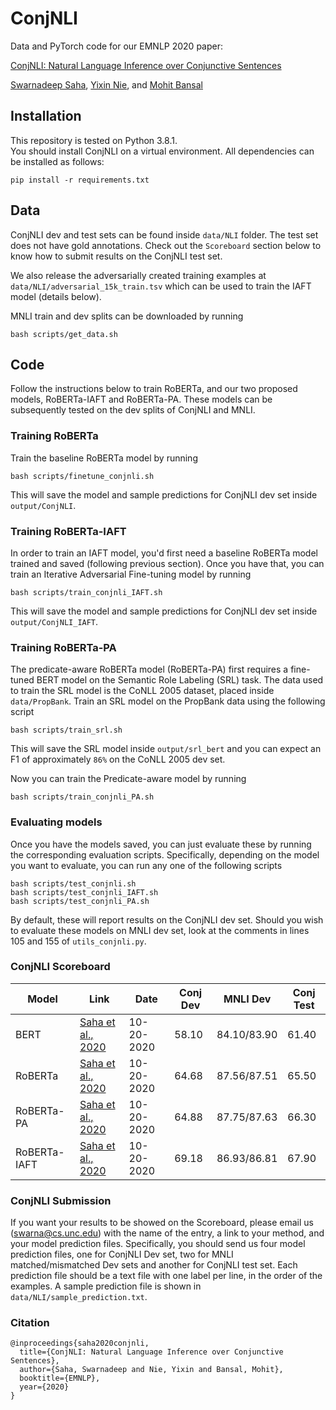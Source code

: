 # ConjNLI
Data and PyTorch code for our EMNLP 2020 paper:

[ConjNLI: Natural Language Inference over Conjunctive Sentences]()

[Swarnadeep Saha](https://swarnahub.github.io/), [Yixin Nie](https://easonnie.github.io/), and [Mohit Bansal](https://www.cs.unc.edu/~mbansal/)

## Installation
This repository is tested on Python 3.8.1.  
You should install ConjNLI on a virtual environment. All dependencies can be installed as follows:
```
pip install -r requirements.txt
```

## Data

ConjNLI dev and test sets can be found inside ```data/NLI``` folder. The test set does not have gold annotations. Check out the ```Scoreboard``` section below to know how to submit results on the ConjNLI test set.

We also release the adversarially created training examples at ```data/NLI/adversarial_15k_train.tsv``` which can be used to train the IAFT model (details below).

MNLI train and dev splits can be downloaded by running
```
bash scripts/get_data.sh
```

## Code

Follow the instructions below to train RoBERTa, and our two proposed models, RoBERTa-IAFT and RoBERTa-PA. These models can be subsequently tested on the dev splits of ConjNLI and MNLI.

### Training RoBERTa

Train the baseline RoBERTa model by running
```
bash scripts/finetune_conjnli.sh
```
This will save the model and sample predictions for ConjNLI dev set inside ```output/ConjNLI```.

### Training RoBERTa-IAFT

In order to train an IAFT model, you'd first need a baseline RoBERTa model trained and saved (following previous section). Once you have that, you can train an Iterative Adversarial Fine-tuning model by running
```
bash scripts/train_conjnli_IAFT.sh
```
This will save the model and sample predictions for ConjNLI dev set inside ```output/ConjNLI_IAFT```.

### Training RoBERTa-PA

The predicate-aware RoBERTa model (RoBERTa-PA) first requires a fine-tuned BERT model on the Semantic Role Labeling (SRL) task. The data used to train the SRL model is the CoNLL 2005 dataset, placed inside ```data/PropBank```.
Train an SRL model on the PropBank data using the following script
```
bash scripts/train_srl.sh
```
This will save the SRL model inside ```output/srl_bert``` and you can expect an F1 of approximately ```86%``` on the CoNLL 2005 dev set.

Now you can train the Predicate-aware model by running
```
bash scripts/train_conjnli_PA.sh
```

### Evaluating models

Once you have the models saved, you can just evaluate these by running the corresponding evaluation scripts. Specifically, depending on the model you want to evaluate, you can run any one of the following scripts

```
bash scripts/test_conjnli.sh
bash scripts/test_conjnli_IAFT.sh
bash scripts/test_conjnli_PA.sh
```

By default, these will report results on the ConjNLI dev set. Should you wish to evaluate these models on MNLI dev set, look at the comments in lines 105 and 155 of ```utils_conjnli.py```.

### ConjNLI Scoreboard

Model | Link | Date | Conj Dev | MNLI Dev | Conj Test
--- | --- | --- | --- | --- | ---
BERT | [Saha et al., 2020]() | 10-20-2020 | 58.10 | 84.10/83.90 | 61.40
RoBERTa | [Saha et al., 2020]() | 10-20-2020 | 64.68 | 87.56/87.51 | 65.50
RoBERTa-PA | [Saha et al., 2020]() | 10-20-2020 | 64.88 | 87.75/87.63 | 66.30
RoBERTa-IAFT | [Saha et al., 2020]() | 10-20-2020 | 69.18 | 86.93/86.81 | 67.90

### ConjNLI Submission

If you want your results to be showed on the Scoreboard, please email us (swarna@cs.unc.edu) with the name of the entry, a link to your method, and your model prediction files. Specifically, you should send us four model prediction files, one for ConjNLI Dev set, two for MNLI matched/mismatched Dev sets and another for ConjNLI test set. Each prediction file should be a text file with one label per line, in the order of the examples. A sample prediction file is shown in ```data/NLI/sample_prediction.txt```.

### Citation
```
@inproceedings{saha2020conjnli,
  title={ConjNLI: Natural Language Inference over Conjunctive Sentences},
  author={Saha, Swarnadeep and Nie, Yixin and Bansal, Mohit},
  booktitle={EMNLP},
  year={2020}
}
```
